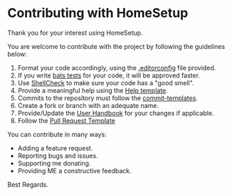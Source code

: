 # Contributing with HomeSetup

Thank you for your interest using HomeSetup.

You are welcome to contribute with the project by following the guidelines below:

1. Format your code accordingly, using the [.editorconfig](../.editorconfig) file provided.
2. If you write [bats tests](../tests) for your code, it will be approved faster.
3. Use [ShellCheck](https://www.shellcheck.net) to make sure your code has a "good smell".
4. Provide a meaningful help using the [Help template](../templates/txt/help.txt).
5. Commits to the repository must follow the [commit-templates](../templates/git/commits).
6. Create a fork or branch with an adequate name.
7. Provide/Update the [User Handbook](handbook/handbook.md) for your changes if applicable.
8. Follow the [Pull Request Template](PULL_REQUEST_TEMPLATE.md)

You can contribute in many ways:

- Adding a feature request.
- Reporting bugs and issues.
- Supporting me donating.
- Providing ME a constructive feedback.

Best Regards.
